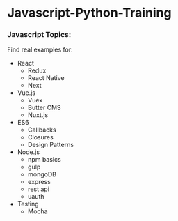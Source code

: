 # Javascript-Python-Training
### Javascript Topics: ###
Find real examples for:
 * React
    * Redux
    * React Native
    * Next
 * Vue.js
    * Vuex
    * Butter CMS
    * Nuxt.js
 * ES6
    * Callbacks
    * Closures
    * Design Patterns
 * Node.js
    * npm basics
    * gulp
    * mongoDB
    * express
    * rest api
    * uauth
 * Testing
    * Mocha
